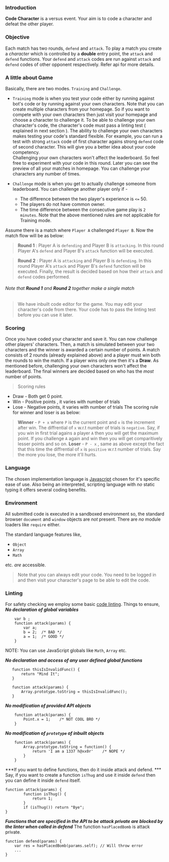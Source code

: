 ### Introduction

**Code Character** is a versus event. Your aim is to code a character and defeat the other player.

### Objective

Each match has two rounds, `defend` and `attack`. To play a match you create a *character* which is controlled by a **double** entry point, the `attack` and `defend` functions. Your `defend` and `attack` codes are run against `attack` and `defend` codes of other opponent respectively. Refer api for more details.

### A little about Game

Basically, there are two modes. `Training` and `Challenge`. 

* `Training` mode is when you test your code either by running against bot's code or by running against your own characters. Note that you can create multiple characters from your homepage. So if you want to compete with your own characters then just visit your homepage and choose a character to challenge it. To be able to challenge your own character's code, the character's code must pass a linting test ( explained in next section ). The ability to challenge your own characters makes testing your code's standard flexible. For example, you can run a test with strong `attack` code of first character agains strong `defend` code of second character. This will give you a better idea about your code competency.  
Challenging your own characters won't affect the leaderboard. So feel free to experiment with your code in this round. Later you can see the preview of all your matches in homepage. You can challenge your characters any number of times.

* `Challenge` mode is when you get to actually challenge someone from leaderboard. You can challenge another player only if -
    * The difference between the two player's experience is `<=` 50.
    * The players do not have common owner.
    * The time difference between the consecutive game play is `2 minutes`.
Note that the above mentioned rules are not applicable for Training mode.

Assume there is a match where `Player A` challenged `Player B`. Now the match flow will be as below:

>**Round 1** : Player A is `defending` and Player B is `attacking`. In this round Player A's `defend` and Player B's `attack` function will be executed.

>**Round 2** :  Player A is `attacking` and Player B is `defending`. In this round Player A's `attack` and Player B's `defend` function will be executed.
Finally, the result is decided based on how their `attack` and `defend` codes performed.


###### Note that ***Round 1*** and ***Round 2*** together make a single match

> We have inbuilt code editor for the game. You may edit your character's code from there. Your code has to pass the linting test before you can use it later.

### Scoring

Once you have coded your character and save it. You can now challenge other players' characters.
Then, a match is simulated between your two characters and the winner is awarded a certain number of points. A match consists of 2 rounds (already explained above) and a player must win both the rounds to win the match. If a player wins only one then it's a **Draw**. As mentioned before, challenging your own characters won't affect the leaderboard.
The final winners are decided based on who has the *most* number of points.

> Scoring rules
* Draw - Both get 0 point.
* Win  - Positive points , it varies with number of trials
* Lose - Negative points, it varies with number of trials 
The scoring rule for winner and loser is as below:

>    **Winner** -  `P + x` where `P` is the current point and `x` is the increment after win. The diffrential of `x` w.r.t number of trials is `negative`. Say, if you win in first trial agains a player `A` then you will get the maximum point. If you challenge  `A` again and win then you will get comparitively lesser points and so on.
**Loser** - `P - x` , same as above except the fact that this time the diffrential of `x` is `positive` w.r.t number of trials. Say the more you lose, the more it'll hurts.


### Language

The chosen implementation language is [Javascript](https://developer.mozilla.org/en/docs/Web/JavaScript) chosen for it's specific ease of use. Also being an interpreted, scripting language with *no* static typing it offers several coding benefits.

### Environment

All submitted code is executed in a sandboxed environment so, the standard browser `document` and `window` objects are *not* present. There are *no* module loaders like `require` either.

The standard language features like,
* `Object`
* `Array`
* `Math`

etc. *are* accessible.

>Note that you can always edit your code. You need to be logged in and then visit your character's page to be able to edit the code.


### Linting
For safety checking we employ some basic [code linting](http://en.wikipedia.org/wiki/Lint_%28software%29). Things to ensure,
***No declaration of global variables***
```
    var b ;
    function attack(params) {
        var a;
        b = 2;  /* BAD */
        a = 1;  /* GOOD */
    }
```
NOTE: You can use JavaScript globals like `Math`, `Array` etc.

***No declaration and access of any user defined global functions***

 ```
    function thisIsInvalidFunc() {
        return "Mind It";
    }

    function attack(params) {
        Array.prototype.toString = thisIsInvalidFunc();
    }
```
***No modification of provided API objects***
```
    function attack(params) {
        Point.x = 1;    /* NOT COOL BRO */
    }
```

***No modification of `prototype` of inbuilt objects***

```
    function attack(params) {
        Array.prototype.toString = function() {
            return 'I am a 1337 h@xx0r'    /* NOPE */
        }
    }
```
***If you want to define functions, then do it inside attack and defend. ***
Say, if you want to create a function `isThug` and use it inside `defend` then you can define it inside `defend` itself.

```
function attack(params) {
        function isThug() {
            return 1;
        }
        if (isThug()) return "Bye";
}
```

***Functions that are specified in the API to be attack private are blocked by the linter when called in defend*** 
The function `hasPlacedBomb` is attack private.

```
function defend(params) {
    var res = hasPlacedBomb(params.self); // Will throw error
    ...
}
```